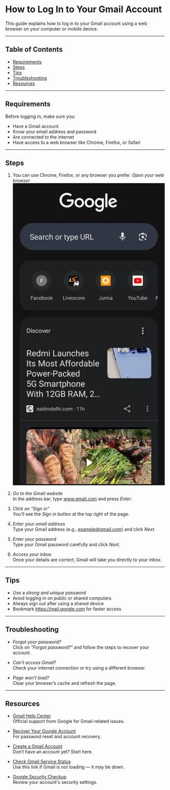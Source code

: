 # How to Log In to Your Gmail Account

This guide explains how to log in to your Gmail account using a web browser on your computer or mobile device.

---

## Table of Contents

- [Requirements](#requirements)
- [Steps](#steps)
- [Tips](#tips)
- [Troubleshooting](#troubleshooting)
- [Resources](#resources)

---

## Requirements

Before logging in, make sure you:

- Have a Gmail account
- Know your email address and password
- Are connected to the internet
- Have access to a web browser like Chrome, Firefox, or Safari

---

## Steps

1. You can use Chrome, Firefox, or any browser you prefer.
   *Open your web browser*
   ![Open Browser](https://github.com/Onomzy447/gmail-login-guide/blob/main/screenshots/open-browser-jpg.jpg?raw=true)

3. *Go to the Gmail website*  
   In the address bar, type www.gmail.com and press *Enter*.

4. *Click on “Sign in”*  
   You'll see the *Sign in* button at the top right of the page.

5. *Enter your email address*  
   Type your Gmail address (e.g., example@gmail.com) and click *Next*.

6. *Enter your password*  
   Type your Gmail password carefully and click *Next*.

7. *Access your inbox*  
   Once your details are correct, Gmail will take you directly to your inbox.

---

## Tips

- Use a *strong and unique password*
- Avoid logging in on public or shared computers
- Always sign out after using a shared device
- Bookmark https://mail.google.com for faster access

---

## Troubleshooting

- *Forgot your password?*  
  Click on *"Forgot password?"* and follow the steps to recover your account.

- *Can't access Gmail?*  
  Check your internet connection or try using a different browser.

- *Page won’t load?*  
  Clear your browser’s cache and refresh the page.

---

## Resources

- [Gmail Help Center](https://support.google.com/mail)  
  Official support from Google for Gmail-related issues.

- [Recover Your Google Account](https://accounts.google.com/signin/recovery)  
  For password reset and account recovery.

- [Create a Gmail Account](https://accounts.google.com/signup)  
  Don’t have an account yet? Start here.

- [Check Gmail Service Status](https://www.google.com/appsstatus)  
  Use this link if Gmail is not loading — it may be down.

- [Google Security Checkup](https://myaccount.google.com/security-checkup)  
  Review your account's security settings.
